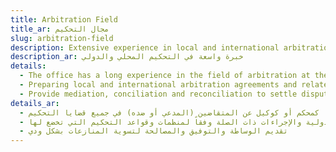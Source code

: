 ```yaml
---
title: Arbitration Field
title_ar: مجال التحكيم
slug: arbitration-field
description: Extensive experience in local and international arbitration
description_ar: خبرة واسعة في التحكيم المحلي والدولي
details:
  - The office has a long experience in the field of arbitration at the local and international levels, and works either as an arbitrator or as an agent for the litigants (the claimant or against him) in all arbitration cases
  - Preparing local and international arbitration agreements and related procedures in accordance with the arbitration organizations and rules to which they are subject
  - Provide mediation, conciliation and reconciliation to settle disputes amicably
details_ar:
  - يتمتع المكتب بخبرة طويلة في مجال التحكيم على المستويين المحلي والدولي، ويعمل إما كمحكم أو كوكيل عن المتقاضين (المدعي أو ضده) في جميع قضايا التحكيم
  - إعداد اتفاقيات التحكيم المحلية والدولية والإجراءات ذات الصلة وفقاً لمنظمات وقواعد التحكيم التي تخضع لها
  - تقديم الوساطة والتوفيق والمصالحة لتسوية المنازعات بشكل ودي
---
```

